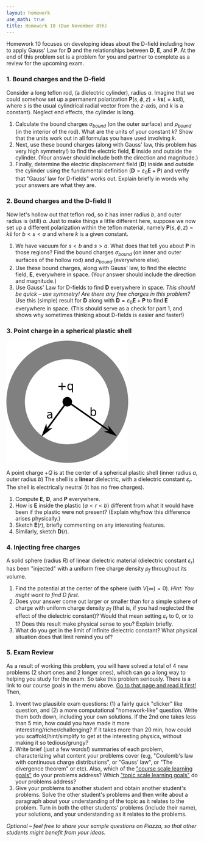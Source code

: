 ```yaml
---
layout: homework
use_math: true
title: Homework 10 (Due November 8th)
---
```


Homework 10 focuses on developing ideas about the D-field including how to apply Gauss' Law for $\mathbf{D}$ and the relationships between $\mathbf{D}$, $\mathbf{E}$, and $\mathbf{P}$. At the end of this problem set is a problem for you and partner to complete as a review for the upcoming exam.

### 1. Bound charges and the D-field

Consider a long teflon rod, (a dielectric cylinder), radius $a$. Imagine that we could somehow set up a permanent polarization $\mathbf{P}(s,\phi,z) = k\mathbf{s} ( = ks\hat{s})$, where $s$ is the usual cylindrical radial vector from the $z$-axis, and $k$ is a constant). Neglect end effects, the cylinder is long.

1. Calculate the bound charges $\sigma_{bound}$ (on the outer surface) and $\rho_{bound}$ (in the interior of the rod). What are the units of your constant $k$? Show that the units work out in all formulas you have used involving $k$.
2. Next, use these bound charges (along with Gauss' law, this problem has very high symmetry!) to find the electric field, $\mathbf{E}$ inside and outside the cylinder. (Your answer should include both the direction and magnitude.)
3. Finally, determine the electric displacement field ($\mathbf{D}$) inside and outside the cylinder using the fundamental definition ($\mathbf{D} = \varepsilon_0 \mathbf{E} + \mathbf{P}$) and verify that "Gauss’ law for D-fields" works out. Explain briefly in words why your answers are what they are.

### 2. Bound charges and the D-field II

Now let's hollow out that teflon rod, so it has inner radius $b$, and outer radius is (still) $a$. Just to make things a little different here, suppose we now set up a different polarization within the teflon material, namely $\mathbf{P}(s,\phi,z) = k\hat{s}$ for $b<s<a$ and where $k$ is a given constant.


1. We have vacuum for $s<b$ and $s>a$. What does that tell you about $\mathbf{P}$ in those regions? Find the bound charges $\sigma_{bound}$ (on inner and outer surfaces of the hollow rod) and $\rho_{bound}$ (everywhere else).
2. Use these bound charges, along with Gauss' law, to find the electric field, $\mathbf{E}$, everywhere in space. (Your answer should include the direction and magnitude.)
3. Use Gauss' Law for D-fields to find $\mathbf{D}$ everywhere in space. *This should be quick – use symmetry! Are there any free charges in this problem?* Use this (simple) result for $\mathbf{D}$ along with $\mathbf{D}=\varepsilon_0 \mathbf{E}+\mathbf{P}$ to find $\mathbf{E}$ everywhere in space. (This should serve as a check for part 1, and shows why sometimes thinking about D-fields is easier and faster!)

### 3. Point charge in a spherical plastic shell

![Dielectric Shell](./images/hw8/dielectric_shell.png)


A point charge $+Q$ is at the center of a spherical plastic shell (inner radius $a$, outer radius $b$)  The shell is a **linear** dielectric, with a dielectric constant $\varepsilon_r$. The shell is electrically neutral (it has no free charges).

1.  Compute $\mathbf{E}$, $\mathbf{D}$, and $\mathbf{P}$ everywhere.
2. How is $\mathbf{E}$ inside the plastic ($a<r<b$) different from what it would have been if the plastic were not present? (Explain why/how this difference arises physically.)
3. Sketch $\mathbf{E}(r)$, briefly commenting on any interesting features.
4. Similarly, sketch $\mathbf{D}(r)$.

### 4. Injecting free charges

A solid sphere (radius $R$) of linear dielectric material (dielectric constant $\varepsilon_r$) has been "injected" with a uniform free charge density $\rho_f$ throughout its volume.

1. Find the potential at the center of the sphere (with $V(\infty)=0$). *Hint: You might want to find D first.*
2. Does your answer come out larger or smaller than for a simple sphere of charge with uniform charge density $\rho_f$ (that is, if you had neglected the effect of the dielectric constant)? Would that mean setting $\varepsilon_r$ to 0, or to 1?  Does this result make physical sense to you? Explain briefly.
3. What do you get in the limit of infinite dielectric constant? What physical situation does that limit remind you of?


### 5. Exam Review

As a result of working this problem, you will have solved a total of 4 new problems (2 short ones and 2 longer ones), which can go a long way to helping you study for the exam. So take this problem seriously. There is a link to our course goals in the menu above. [Go to that page and read it first!](../learning_goals.html) Then,

1. Invent two plausible exam questions: (1) a fairly quick "clicker" like question, and (2) a more computational "homework-like" question. Write them both down, including your own solutions. If the 2nd one takes less than 5 min, how could you have made it more interesting/richer/challenging? If it takes more than 20 min, how could you scaffold/hint/simplify to get at the interesting physics, without making it so tedious/grungy?
2. Write brief (just a few words!) summaries of each problem, characterizing what content your problems cover (e.g, "Coulomb's law with continuous charge distributions", or "Gauss' law", or "The divergence theorem" or etc). Also, which of the ["course scale learning goals"](../learning_goals.html) do your problems address? Which ["topic scale learning goals"](../learning_goals.html) do your problems address?
3. Give your problems to another student and obtain another student's problems. Solve the other student's problems and then write about a paragraph about your understanding of the topic as it relates to the problem. Turn in both the other students' problems (include their name), your solutions, and your understanding as it relates to the problems.

*Optional – feel free to share your sample questions on Piazza, so that other students might benefit from your ideas.*
